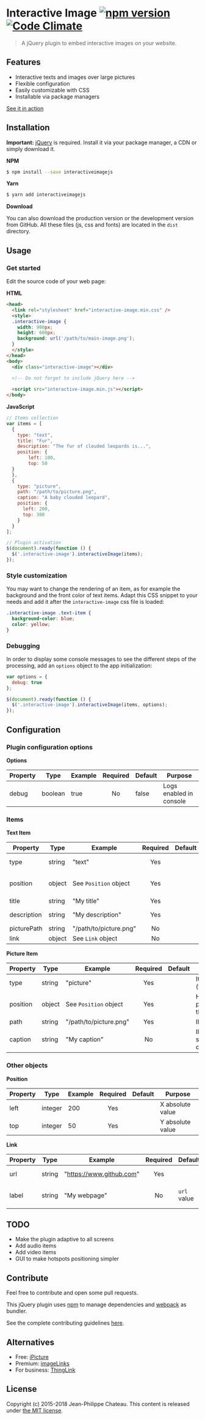 # Interactive Image [![npm version](https://badge.fury.io/js/interactiveimagejs.svg)](http://badge.fury.io/js/interactiveimagejs) [![Code Climate](https://codeclimate.com/github/jpchateau/Interactive-Image/badges/gpa.svg)](https://codeclimate.com/github/jpchateau/Interactive-Image)

> A jQuery plugin to embed interactive images on your website.

## Features

* Interactive texts and images over large pictures
* Flexible configuration
* Easily customizable with CSS
* Installable via package managers

[See it in action](https://www.jpchateau.com/demo/interactive-image)

## Installation

**Important:** [jQuery](https://jquery.com/download/) is required.
Install it via your package manager, a CDN or simply download it.

**NPM**

```sh
$ npm install --save interactiveimagejs
```

**Yarn**

```sh
$ yarn add interactiveimagejs
```

**Download**

You can also download the production version or the development version from GitHub.
All these files (js, css and fonts) are located in the `dist` directory.

## Usage

### Get started

Edit the source code of your web page:

**HTML**

```html
<head>
  <link rel="stylesheet" href="interactive-image.min.css" />
  <style>
  .interactive-image {
    width: 900px;
    height: 600px;
    background: url('/path/to/main-image.png');
  }
  </style>
</head>
<body>
  <div class="interactive-image"></div>  
  
  <!-- Do not forget to include jQuery here -->

  <script src="interactive-image.min.js"></script>
</body>
```

**JavaScript**

```javascript
// Items collection
var items = [
  {
    type: "text",
    title: "Fur",
    description: "The fur of clouded leopards is...",
    position: {
        left: 100,
        top: 50
  }
  },
  {
    type: "picture",
    path: "/path/to/picture.png",
    caption: "A baby clouded leopard",
    position: {
      left: 200,
      top: 300
    }
  }
];

// Plugin activation
$(document).ready(function () {
  $('.interactive-image').interactiveImage(items);
});
```

### Style customization

You may want to change the rendering of an item, as for example the background and the front color of text items. Adapt
this CSS snippet to your needs and add it after the `interactive-image` css file is loaded:

```css
.interactive-image .text-item {
  background-color: blue;
  color: yellow;
}
```

### Debugging

In order to display some console messages to see the different steps of the processing, add an `options` object to the app initialization:

```javascript
var options = {
  debug: true
};

$(document).ready(function () {
  $('.interactive-image').interactiveImage(items, options);
}); 
```

## Configuration

### Plugin configuration options

**Options**

| Property | Type    | Example | Required | Default | Purpose                 |
| ---------| ------- | ------- |:--------:| ------- | ----------------------- |
| debug    | boolean | true    | No       | false   | Logs enabled in console |

### Items

**Text Item**

| Property    | Type   | Example                | Required | Default | Purpose                       |
| ----------- | ------ | ---------------------- |:--------:| ------- | ----------------------------- |
| type        | string | "text"                 | Yes      |         | Item type (text/picture)      |
| position    | object | See `Position` object  | Yes      |         | Hotspot position on the scene |
| title       | string | "My title"             | Yes      |         | Title                         |
| description | string | "My description"       | Yes      |         | Descriptive text              |
| picturePath | string | "/path/to/picture.png" | No       |         | Illustration                  |
| link        | object | See `Link` object      | No       |         | HTTP Link                     |

**Picture Item**

| Property    | Type   | Example                | Required | Default | Purpose                        |
| ----------- | ------ | ---------------------- |:--------:| ------- | ------------------------------ |
| type        | string | "picture"              | Yes      |         | Item type (text/picture)       |
| position    | object | See `Position` object  | Yes      |         | Hotspot position on the scene  |
| path        | string | "/path/to/picture.png" | Yes      |         | Illustration                   |
| caption     | string | "My caption"           | No       |         | Illustration small description |


### Other objects

**Position**

| Property    | Type    | Example | Required | Default | Purpose          |
| ----------- | ------- | ------- |:--------:| ------- | ---------------- |
| left        | integer | 200     | Yes      |         | X absolute value |
| top         | integer | 50      | Yes      |         | Y absolute value |

**Link**

| Property    | Type    | Example                  | Required | Default     | Purpose             |
| ----------- | ------- | ------------------------ |:--------:| ----------- | ------------------- |
| url         | string  | "https://www.github.com" | Yes      |             | href attribute      |
| label       | string  | "My webpage"             | No       | `url` value | Name of the webpage |


## TODO

* Make the plugin adaptive to all screens
* Add audio items
* Add video items
* GUI to make hotspots positioning simpler 


## Contribute

Feel free to contribute and open some pull requests.

This jQuery plugin uses [npm](https://www.npmjs.com/) to manage dependencies and [webpack](https://webpack.js.org/) as bundler.

See the complete contributing guidelines [here](CONTRIBUTING.md).


## Alternatives

* Free: [iPicture](https://github.com/vincicat/jQuery-iPicture)
* Premium: [imageLinks](http://avirtum.com/imagelinks-jquery-plugin/)
* For business: [ThingLink](https://www.thinglink.com/)


## License

Copyright (c) 2015-2018 Jean-Philippe Chateau.
This content is released under [the MIT license](https://github.com/jpchateau/Interactive-Image/blob/master/LICENSE).